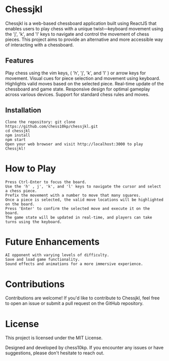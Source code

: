 # Chessjkl 

Chessjkl is a web-based chessboard application built using ReactJS that enables users to play chess with a unique twist—keyboard movement using the 'j', 'k', and 'l' keys to navigate and control the movement of chess pieces. This project aims to provide an alternative and more accessible way of interacting with a chessboard.
## Features

Play chess using the vim keys, ( 'h',  'j', 'k', and 'l' ) or arrow keys for movement.
Visual cues for piece selection and movement using keyboard.
Highlights valid moves based on the selected piece.
Real-time update of the chessboard and game state.
Responsive design for optimal gameplay across various devices.
Support for standard chess rules and moves.

## Installation

    Clone the repository: git clone https://github.com/chess10kp/chessjkl.git
    cd chessjkl
    npm install
    npm start
    Open your web browser and visit http://localhost:3000 to play Chessjkl!

# How to Play

    Press Ctrl-Enter to focus the board.
    Use the 'h' , j', 'k', and 'l' keys to navigate the cursor and select a chess piece.
    Prefix the movement with a number to move that many squares.
    Once a piece is selected, the valid move locations will be highlighted on the board.
    Press 'Enter' to confirm the selected move and execute it on the board.
    The game state will be updated in real-time, and players can take turns using the keyboard.

# Future Enhancements

    AI opponent with varying levels of difficulty.
    Save and load game functionality.
    Sound effects and animations for a more immersive experience.

# Contributions

Contributions are welcome! If you'd like to contribute to Chessjkl, feel free to open an issue or submit a pull request on the GitHub repository.

# License

This project is licensed under the MIT License.

Designed and developed by chess10kp. If you encounter any issues or have suggestions, please don't hesitate to reach out.
